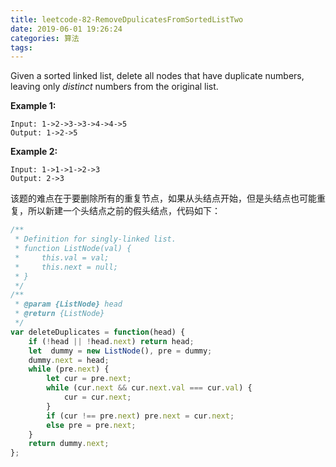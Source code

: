 ```yaml
---
title: leetcode-82-RemoveDpulicatesFromSortedListTwo
date: 2019-06-01 19:26:24
categories: 算法
tags:
---
```


Given a sorted linked list, delete all nodes that have duplicate numbers, leaving only *distinct* numbers from the original list.

**Example 1:**

```
Input: 1->2->3->3->4->4->5
Output: 1->2->5
```

**Example 2:**

```
Input: 1->1->1->2->3
Output: 2->3
```

该题的难点在于要删除所有的重复节点，如果从头结点开始，但是头结点也可能重复，所以新建一个头结点之前的假头结点，代码如下：

```js
/**
 * Definition for singly-linked list.
 * function ListNode(val) {
 *     this.val = val;
 *     this.next = null;
 * }
 */
/**
 * @param {ListNode} head
 * @return {ListNode}
 */
var deleteDuplicates = function(head) {
    if (!head || !head.next) return head;
    let  dummy = new ListNode(), pre = dummy;
    dummy.next = head;
    while (pre.next) {
        let cur = pre.next;
        while (cur.next && cur.next.val === cur.val) {
            cur = cur.next;
        }
        if (cur !== pre.next) pre.next = cur.next;
        else pre = pre.next;
    }
    return dummy.next;
};
```

